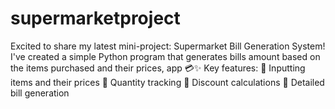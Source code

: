 # supermarketproject
 Excited to share my latest mini-project: Supermarket Bill Generation System!  I've created a simple Python program that generates bills amount based on the items purchased and their prices, app 💳✨ Key features: 📝 Inputting items and their prices 🔢 Quantity tracking 💸 Discount calculations 📄 Detailed bill generation
